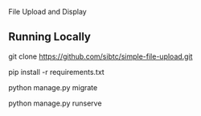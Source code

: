  File Upload and Display

## Running Locally

git clone https://github.com/sibtc/simple-file-upload.git



pip install -r requirements.txt

python manage.py migrate

python manage.py runserve
